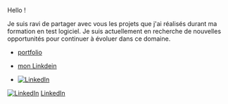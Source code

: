 Hello !

Je suis ravi de partager avec vous les projets que j'ai réalisés durant ma formation en test logiciel. Je suis actuellement en recherche de nouvelles opportunités pour continuer à évoluer dans ce domaine.

+ [  portfolio  ]( https://esmailhaidari24.github.io/portfolio/)

+ [  mon Linkdein  ](https://www.linkedin.com/in/esmail-haidari-31483b16a)

+ [![LinkedIn](https://upload.wikimedia.org/wikipedia/commons/c/ca/LinkedIn_logo_initials.png)](https://www.linkedin.com/in/tonprofil)


[![LinkedIn](https://upload.wikimedia.org/wikipedia/commons/c/ca/LinkedIn_logo_initials.png)](https://www.linkedin.com/in/tonprofil) [LinkedIn](https://www.linkedin.com/in/tonprofil)
